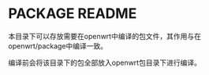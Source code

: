 # PACKAGE README

本目录下可以存放需要在openwrt中编译的包文件，其作用与在openwrt/package中编译一致。

编译前会将该目录下的包全部放入openwrt包目录下进行编译。
